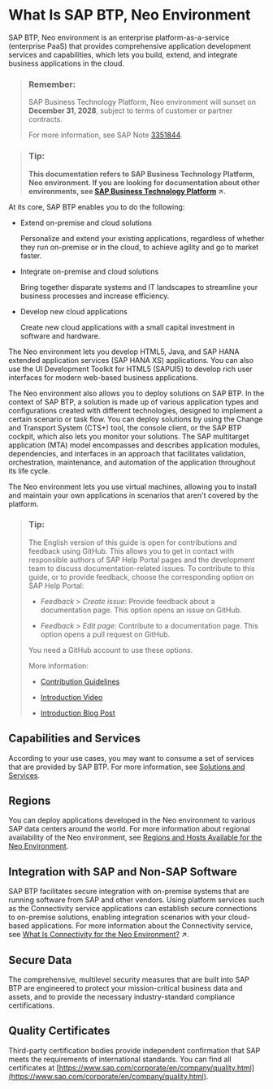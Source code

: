 <!-- loio34ac79024d41469a804ba9b9deeb5b1d -->

# What Is SAP BTP, Neo Environment

SAP BTP, Neo environment is an enterprise platform-as-a-service \(enterprise PaaS\) that provides comprehensive application development services and capabilities, which lets you build, extend, and integrate business applications in the cloud.

> ### Remember:  
> SAP Business Technology Platform, Neo environment will sunset on **December 31, 2028**, subject to terms of customer or partner contracts.
> 
> For more information, see SAP Note [3351844](https://me.sap.com/notes/3351844).

> ### Tip:  
> **This documentation refers to SAP Business Technology Platform, Neo environment. If you are looking for documentation about other environments, see [SAP Business Technology Platform](https://help.sap.com/viewer/65de2977205c403bbc107264b8eccf4b/Cloud/en-US/6a2c1ab5a31b4ed9a2ce17a5329e1dd8.html "SAP Business Technology Platform (SAP BTP) is an integrated offering comprised of four technology portfolios: database and data management, application development and integration, analytics, and intelligent technologies. The platform offers users the ability to turn data into business value, compose end-to-end business processes, and build and extend SAP applications quickly.") :arrow_upper_right:.**

At its core, SAP BTP enables you to do the following:

-   Extend on-premise and cloud solutions

    Personalize and extend your existing applications, regardless of whether they run on-premise or in the cloud, to achieve agility and go to market faster.

-   Integrate on-premise and cloud solutions

    Bring together disparate systems and IT landscapes to streamline your business processes and increase efficiency.

-   Develop new cloud applications

    Create new cloud applications with a small capital investment in software and hardware.


The Neo environment lets you develop HTML5, Java, and SAP HANA extended application services \(SAP HANA XS\) applications. You can also use the UI Development Toolkit for HTML5 \(SAPUI5\) to develop rich user interfaces for modern web-based business applications.

The Neo environment also allows you to deploy solutions on SAP BTP. In the context of SAP BTP, a solution is made up of various application types and configurations created with different technologies, designed to implement a certain scenario or task flow. You can deploy solutions by using the Change and Transport System \(CTS+\) tool, the console client, or the SAP BTP cockpit, which also lets you monitor your solutions. The SAP multitarget application \(MTA\) model encompasses and describes application modules, dependencies, and interfaces in an approach that facilitates validation, orchestration, maintenance, and automation of the application throughout its life cycle.

The Neo environment lets you use virtual machines, allowing you to install and maintain your own applications in scenarios that aren't covered by the platform.

> ### Tip:  
> The English version of this guide is open for contributions and feedback using GitHub. This allows you to get in contact with responsible authors of SAP Help Portal pages and the development team to discuss documentation-related issues. To contribute to this guide, or to provide feedback, choose the corresponding option on SAP Help Portal:
> 
> -   *Feedback* \> *Create issue*: Provide feedback about a documentation page. This option opens an issue on GitHub.
> 
> -   *Feedback* \> *Edit page*: Contribute to a documentation page. This option opens a pull request on GitHub.
> 
> 
> You need a GitHub account to use these options.
> 
> More information:
> 
> -   [Contribution Guidelines](https://help.sap.com/docs/open-documentation-initiative/contribution-guidelines/readme.html)
> 
> -   [Introduction Video](https://www.youtube.com/watch?v=WJ0oarMlVW4)
> 
> -   [Introduction Blog Post](https://blogs.sap.com/2021/11/29/sap-btp-documentation-goes-github-new-collaboration-process/)



<a name="loio34ac79024d41469a804ba9b9deeb5b1d__section_rdk_x5w_blb"/>

## Capabilities and Services

According to your use cases, you may want to consume a set of services that are provided by SAP BTP. For more information, see [Solutions and Services](solutions-and-services-7613d9c.md#loio7613d9ce711e1014839a8273b0e91070).



<a name="loio34ac79024d41469a804ba9b9deeb5b1d__section_q32_1lf_dlb"/>

## Regions

You can deploy applications developed in the Neo environment to various SAP data centers around the world. For more information about regional availability of the Neo environment, see [Regions and Hosts Available for the Neo Environment](regions-and-hosts-available-for-the-neo-environment-d722f7c.md).



<a name="loio34ac79024d41469a804ba9b9deeb5b1d__section_y5p_4vw_blb"/>

## Integration with SAP and Non-SAP Software

SAP BTP facilitates secure integration with on-premise systems that are running software from SAP and other vendors. Using platform services such as the Connectivity service applications can establish secure connections to on-premise solutions, enabling integration scenarios with your cloud-based applications. For more information about the Connectivity service, see [What Is Connectivity for the Neo Environment?](https://help.sap.com/viewer/b865ed651e414196b39f8922db2122c7/Cloud/en-US/c731a6d16db644e393e6cbfd7367558e.html "Use SAP Connectivity service for your application in the Neo environment. Learn about destination management, connectivity scenarios, and required user roles.") :arrow_upper_right:.



<a name="loio34ac79024d41469a804ba9b9deeb5b1d__section_zxq_xww_blb"/>

## Secure Data

The comprehensive, multilevel security measures that are built into SAP BTP are engineered to protect your mission-critical business data and assets, and to provide the necessary industry-standard compliance certifications.



<a name="loio34ac79024d41469a804ba9b9deeb5b1d__section_phk_yww_blb"/>

## Quality Certificates

Third-party certification bodies provide independent confirmation that SAP meets the requirements of international standards. You can find all certificates at [https://www.sap.com/corporate/en/company/quality.html](https://www.sap.com/corporate/en/company/quality.html).

